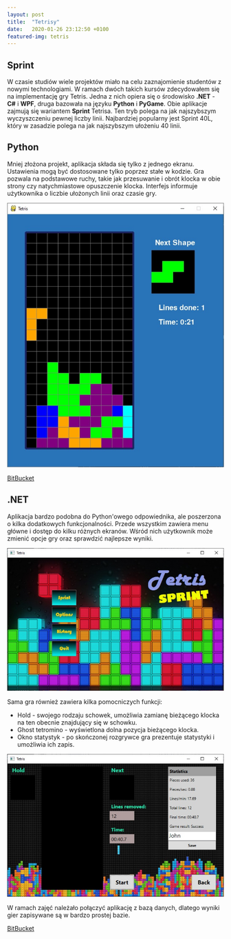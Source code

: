 ```yaml
---
layout: post
title:  "Tetrisy"
date:   2020-01-26 23:12:50 +0100
featured-img: tetris
---
```

## Sprint
W czasie studiów wiele projektów miało na celu zaznajomienie studentów z nowymi technologiami. W ramach dwóch takich kursów zdecydowałem się na implementację gry Tetris. Jedna z nich opiera się o środowisko **.NET** - **C#** i **WPF**, druga bazowała na języku **Python** i **PyGame**.
Obie aplikacje zajmują się wariantem **Sprint** Tetrisa. Ten tryb polega na jak najszybszym wyczyszczeniu pewnej liczby linii. Najbardziej popularny jest Sprint 40L, który w zasadzie polega na jak najszybszym ułożeniu 40 linii.

## Python
Mniej złożona projekt, aplikacja składa się tylko z jednego ekranu. Ustawienia mogą być dostosowane tylko poprzez stałe w kodzie. Gra pozwala na podstawowe ruchy, takie jak przesuwanie i obrót klocka w obie strony czy natychmiastowe opuszczenie klocka. Interfejs informuje użytkownika o liczbie ułożonych linii oraz czasie gry.

![](https://raw.githubusercontent.com/jacekbla/jacekbla.github.io/master/assets/img/posts/content/tetris/python.jpg)

[BitBucket](https://bitbucket.org/jacekbla/python_tetris)

## .NET
Aplikacja bardzo podobna do Python'owego odpowiednika, ale poszerzona o kilka dodatkowych funkcjonalności. Przede wszystkim zawiera menu główne i dostęp do kilku różnych ekranów. Wśród nich użytkownik może zmienić opcje gry oraz sprawdzić najlepsze wyniki. 

![](https://raw.githubusercontent.com/jacekbla/jacekbla.github.io/master/assets/img/posts/content/tetris/menu.jpg)

Sama gra również zawiera kilka pomocniczych funkcji: 
- Hold - swojego rodzaju schowek, umożliwia zamianę bieżącego klocka na ten obecnie znajdujący się w schowku.
- Ghost tetromino - wyświetlona dolna pozycja bieżącego klocka.
- Okno statystyk - po skończonej rozgrywce gra prezentuje statystyki i umożliwia ich zapis.

![](https://raw.githubusercontent.com/jacekbla/jacekbla.github.io/master/assets/img/posts/content/tetris/stats.jpg)

W ramach zajęć należało połączyć aplikację z bazą danych, dlatego wyniki gier zapisywane są w bardzo prostej bazie.

[BitBucket](https://bitbucket.org/jacekbla/tetris)
